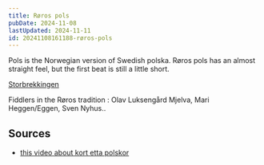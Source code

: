 ```yaml
---
title: Røros pols
pubDate: 2024-11-08
lastUpdated: 2024-11-11
id: 20241108161188-røros-pols
---
```


Pols is the Norwegian version of Swedish polska. Røros pols has an almost straight feel, but the first beat is still a little short.

[Storbrekkingen](https://www.youtube.com/watch?v=UyFWQyMvKws&t=0s)

Fiddlers in the Røros tradition : Olav Luksengård Mjelva, Mari Heggen/Eggen, Sven Nyhus..

## Sources

- [this video about kort etta polskor](https://www.youtube.com/watch?v=--merswt1Bk)
